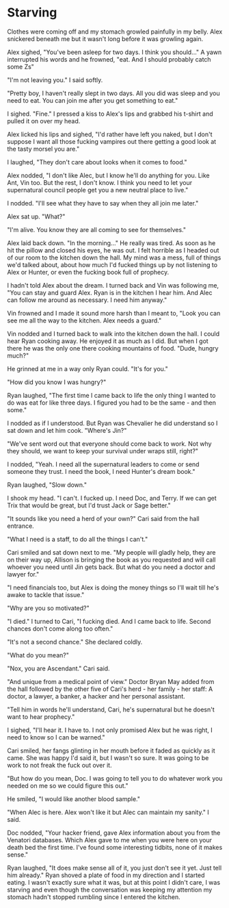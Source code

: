 # Starving

Clothes were coming off and my stomach growled painfully in my belly.  Alex snickered beneath me but it wasn't long before it was growling again.  

Alex sighed, "You've been asleep for two days.  I think you should..." A yawn interrupted his words and he frowned, "eat.  And I should probably catch some Zs"

"I'm not leaving you."  I said softly.   

"Pretty boy, I haven't really slept in two days.  All you did was sleep and you need to eat.  You can join me after you get something to eat."

I sighed.  "Fine."  I pressed a kiss to Alex's lips and grabbed his t-shirt and pulled it on over my head.  

Alex licked his lips and sighed, "I'd rather have left you naked, but I don't suppose I want all those fucking vampires out there getting a good look at the tasty morsel you are."

I laughed, "They don't care about looks when it comes to food."

Alex nodded, "I don't like Alec, but I know he'll do anything for you.  Like Ant, Vin too.  But the rest, I don't know.  I think you need to let your supernatural council people get you a new neutral place to live."

I nodded.  "I'll see what they have to say when they all join me later."

Alex sat up.  "What?"

"I'm alive.  You know they are all coming to see for themselves."

Alex laid back down.  "In the morning..."  He really was tired.  As soon as he hit the pillow and closed his eyes, he was out.  I felt horrible as I headed out of our room to the kitchen down the hall.  My mind was a mess, full of things we'd talked about, about how much I'd fucked things up by not listening to Alex or Hunter, or even the fucking book full of prophecy.

I hadn't told Alex about the dream.  I turned back and Vin was following me, "You can stay and guard Alex.  Ryan is in the kitchen I hear him.  And Alec can follow me around as necessary.  I need him anyway."

Vin frowned and I made it sound more harsh than I meant to, "Look you can see me all the way to the kitchen.  Alex needs a guard."

Vin nodded and I turned back to walk into the kitchen down the hall.  I could hear Ryan cooking away.  He enjoyed it as much as I did.  But when I got there he was the only one there cooking mountains of food.  "Dude, hungry much?"

He grinned at me in a way only Ryan could.  "It's for you."

"How did you know I was hungry?"

Ryan laughed, "The first time I came back to life the only thing I wanted to do was eat for like three days.  I figured you had to be the same - and then some."

I nodded as if I understood.  But Ryan was Chevalier he did understand so I sat down and let him cook.  "Where's Jin?"

"We've sent word out that everyone should come back to work.  Not why they should, we want to keep your survival under wraps still, right?"

I nodded, "Yeah.  I need all the supernatural leaders to come or send someone they trust.  I need the book, I need Hunter's dream book."

Ryan laughed, "Slow down."

I shook my head.  "I can't.  I fucked up.  I need Doc, and Terry.  If we can get Trix that would be great, but I'd trust Jack or Sage better."

"It sounds like you need a herd of your own?"  Cari said from the hall entrance.

"What I need is a staff, to do all the things I can't."  

Cari smiled and sat down next to me.  "My people will gladly help, they are on their way up, Allison is bringing the book as you requested and will call whoever you need until Jin gets back.  But what do you need a doctor and lawyer for."

"I need financials too, but Alex is doing the money things so I'll wait till he's awake to tackle that issue."

"Why are you so motivated?"

"I died."  I turned to Cari, "I fucking died.  And I came back to life.  Second chances don't come along too often."

"It's not a second chance."  She declared coldly.

"What do you mean?"

"Nox, you are Ascendant."  Cari said.

"And unique from a medical point of view."  Doctor Bryan May added from the hall followed by the other five of Cari's herd - her family - her staff: A doctor, a lawyer, a banker, a hacker and her personal assistant.  

"Tell him in words he'll understand, Cari, he's supernatural but he doesn't want to hear prophecy."

I sighed, "I'll hear it.  I have to.  I not only promised Alex but he was right, I need to know so I can be warned."

Cari smiled, her fangs glinting in her mouth before it faded as quickly as it came.  She was happy I'd said it, but I wasn't so sure.  It was going to be work to not freak the fuck out over it.

"But how do you mean, Doc.  I was going to tell you to do whatever work you needed on me so we could figure this out."

He smiled, "I would like another blood sample."

"When Alec is here.  Alex won't like it but Alec can maintain my sanity."  I said.

Doc nodded, "Your hacker friend, gave Alex information about you from the Venatori databases.  Which Alex gave to me when you were here on your death bed the first time.  I've found some interesting tidbits, none of it makes sense."

Ryan laughed, "It does make sense all of it, you just don't see it yet.  Just tell him already."  Ryan shoved a plate of food in my direction and I started eating.  I wasn't exactly sure what it was, but at this point I didn't care, I was starving and even though the conversation was keeping my attention my stomach hadn't stopped rumbling since I entered the kitchen.


